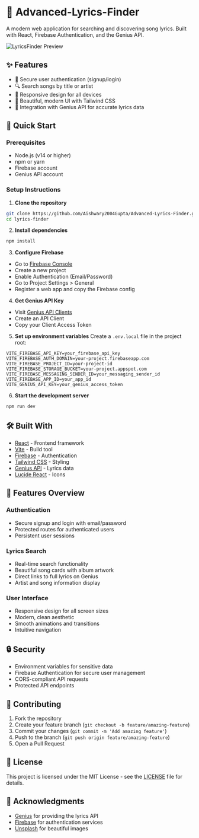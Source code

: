 # 🎵 Advanced-Lyrics-Finder

A modern web application for searching and discovering song lyrics. Built with React, Firebase Authentication, and the Genius API.

![LyricsFinder Preview](https://github.com/user-attachments/assets/5a171626-496c-471c-bbc2-f7c13df209a5)


## ✨ Features

- 🔐 Secure user authentication (signup/login)
- 🔍 Search songs by title or artist
- 📱 Responsive design for all devices
- 🎨 Beautiful, modern UI with Tailwind CSS
- 🎵 Integration with Genius API for accurate lyrics data

## 🚀 Quick Start

### Prerequisites

- Node.js (v14 or higher)
- npm or yarn
- Firebase account
- Genius API account

### Setup Instructions

1. **Clone the repository**
```bash
git clone https://github.com/Aishwary2004Gupta/Advanced-Lyrics-Finder.git
cd lyrics-finder
```

2. **Install dependencies**
```bash
npm install
```

3. **Configure Firebase**
- Go to [Firebase Console](https://console.firebase.google.com/)
- Create a new project
- Enable Authentication (Email/Password)
- Go to Project Settings > General
- Register a web app and copy the Firebase config

4. **Get Genius API Key**
- Visit [Genius API Clients](https://genius.com/api-clients)
- Create an API Client
- Copy your Client Access Token

5. **Set up environment variables**
Create a `.env.local` file in the project root:
```env
VITE_FIREBASE_API_KEY=your_firebase_api_key
VITE_FIREBASE_AUTH_DOMAIN=your-project.firebaseapp.com
VITE_FIREBASE_PROJECT_ID=your-project-id
VITE_FIREBASE_STORAGE_BUCKET=your-project.appspot.com
VITE_FIREBASE_MESSAGING_SENDER_ID=your_messaging_sender_id
VITE_FIREBASE_APP_ID=your_app_id
VITE_GENIUS_API_KEY=your_genius_access_token
```

6. **Start the development server**
```bash
npm run dev
```

## 🛠️ Built With

- [React](https://reactjs.org/) - Frontend framework
- [Vite](https://vitejs.dev/) - Build tool
- [Firebase](https://firebase.google.com/) - Authentication
- [Tailwind CSS](https://tailwindcss.com/) - Styling
- [Genius API](https://docs.genius.com/) - Lyrics data
- [Lucide React](https://lucide.dev/) - Icons

## 📱 Features Overview

### Authentication
- Secure signup and login with email/password
- Protected routes for authenticated users
- Persistent user sessions

### Lyrics Search
- Real-time search functionality
- Beautiful song cards with album artwork
- Direct links to full lyrics on Genius
- Artist and song information display

### User Interface
- Responsive design for all screen sizes
- Modern, clean aesthetic
- Smooth animations and transitions
- Intuitive navigation

## 🔒 Security

- Environment variables for sensitive data
- Firebase Authentication for secure user management
- CORS-compliant API requests
- Protected API endpoints

## 🤝 Contributing

1. Fork the repository
2. Create your feature branch (`git checkout -b feature/amazing-feature`)
3. Commit your changes (`git commit -m 'Add amazing feature'`)
4. Push to the branch (`git push origin feature/amazing-feature`)
5. Open a Pull Request

## 📝 License

This project is licensed under the MIT License - see the [LICENSE](LICENSE) file for details.

## 🙏 Acknowledgments

- [Genius](https://genius.com/) for providing the lyrics API
- [Firebase](https://firebase.google.com/) for authentication services
- [Unsplash](https://unsplash.com/) for beautiful images
